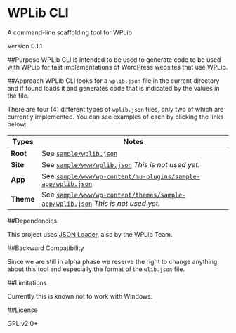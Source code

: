 # WPLib CLI
A command-line scaffolding tool for WPLib

Version 0.1.1

##Purpose
WPLib CLI is intended to be used to generate code to be used with WPLib for fast implementations of WordPress websites that use WPLib.

##Approach
WPLib CLI looks for a `wplib.json` file in the current directory and if found loads it and generates code that is indicated by the values in the file.  

There are four (4) different types of `wplib.json` files, only two of which are currently implemented.  You can see examples of each by clicking the links below:

Types|Notes
---|---
**Root**| See [`sample/wplib.json`](sample/wplib.json)
**Site**| See [`sample/www/wplib.json`](sample/www/wplib.json) _This is not used yet._
**App**| See  [`sample/www/wp-content/mu-plugins/sample-app/wplib.json`](sample/www/wp-content/mu-plugins/sample-app/wplib.json)
**Theme**| See  [`sample/www/wp-content/themes/sample-app/wplib.json`](sample/www/wp-content/themes/sample-app/wplib.json)  _This is not used yet._

##Dependencies

This project uses [JSON Loader](http://github.com/wplib/json-loader), also by the WPLib Team.

##Backward Compatibility

Since we are still in alpha phase we reserve the right to change anything about this tool and especially the format of the `wlib.json` file.

##Limitations

Currently this is known not to work with Windows.

##License

GPL v2.0+


